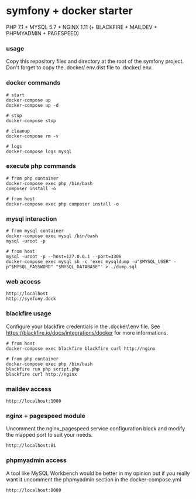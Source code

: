 symfony + docker starter
========================

PHP 7.1 + MYSQL 5.7 + NGINX 1.11 (+ BLACKFIRE + MAILDEV + PHPMYADMIN + PAGESPEED)

### usage

Copy this repository files and directory at the root of the symfony project. Don't forget to copy the .docker/.env.dist file to .docker/.env.

### docker commands
    
    # start
    docker-compose up
    docker-compose up -d
    
    # stop
    docker-compose stop
    
    # cleanup
    docker-compose rm -v
    
    # logs
    docker-compose logs mysql

### execute php commands

    # from php container
    docker-compose exec php /bin/bash
    composer install -o

    # from host
    docker-compose exec php composer install -o

### mysql interaction
    
    # from mysql container
    docker-compose exec mysql /bin/bash
    mysql -uroot -p

    # from host
    mysql -uroot -p --host=127.0.0.1 --port=3306
    docker-compose exec mysql sh -c 'exec mysqldump -u"$MYSQL_USER" -p"$MYSQL_PASSWORD" "$MYSQL_DATABASE"' > ./dump.sql

### web access

    http://localhost
    http://symfony.dock

### blackfire usage

Configure your blackfire credentials in the .docker/.env file. See https://blackfire.io/docs/integrations/docker for more informations.

    # from host
    docker-compose exec blackfire blackfire curl http://nginx
    
    # from php container
    docker-compose exec php /bin/bash
    blackfire run php script.php
    blackfire curl http://nginx

### maildev access

    http://localhost:1080

### nginx + pagespeed module

Uncomment the nginx_pagespeed service configuration block and modify the mapped port to suit your needs.

    http://localhost:81

### phpmyadmin access

A tool like MySQL Workbench would be better in my opinion but if you really want it uncomment the phpmyadmin section in the docker-compose.yml

    http://localhost:8080
